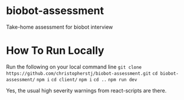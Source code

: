 # biobot-assessment
Take-home assessment for biobot interview

# How To Run Locally

Run the following on your local command line
`git clone https://github.com/christopherstj/biobot-assessment.git`
`cd biobot-assessment/`
`npm i`
`cd client/`
`npm i`
`cd ..`
`npm run dev`

Yes, the usual high severity warnings from react-scripts are there.
